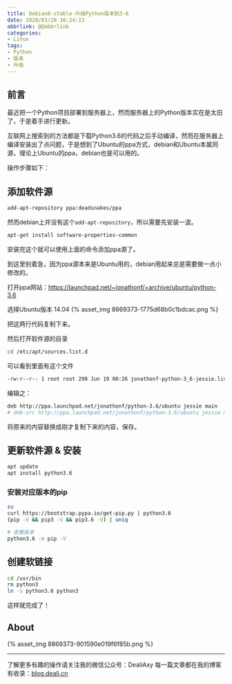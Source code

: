 ```yaml
---
title: Debian8-stable-升级Python版本到3-6
date: 2020/03/28 16:24:13
abbrlink: @@abbrlink
categories:
- Linux
tags:
- Python
- 版本
- 升级
---
```

## 前言
最近把一个Python项目部署到服务器上，然而服务器上的Python版本实在是太旧了，于是着手进行更新。

互联网上搜索到的方法都是下载Python3.6的代码之后手动编译，然而在服务器上编译安装出了点问题，于是想到了Ubuntu的ppa方式，debian和Ubuntu本属同源，理论上Ubuntu的ppa，debian也是可以用的。

操作步骤如下：

## 添加软件源
```bash
add-apt-repository ppa:deadsnakes/ppa
```
然而debian上并没有这个`add-apt-repository`，所以需要先安装一波。

```bash
apt-get install software-properties-common
```
安装完这个就可以使用上面的命令添加ppa源了。

到这里别着急，因为ppa源本来是Ubuntu用的，debian用起来总是需要做一点小修改的。

打开ppa网站：https://launchpad.net/~jonathonf/+archive/ubuntu/python-3.6

选择Ubuntu版本 14.04
{% asset_img 8869373-1775d68b0c1bdcac.png %}

把这两行代码复制下来。

然后打开软件源的目录
```bash
cd /etc/apt/sources.list.d
```
可以看到里面有这个文件
```bash
-rw-r--r-- 1 root root 290 Jun 19 00:26 jonathonf-python-3_6-jessie.list
```
编辑之：
```bash
deb http://ppa.launchpad.net/jonathonf/python-3.6/ubuntu jessie main
# deb-src http://ppa.launchpad.net/jonathonf/python-3.6/ubuntu jessie main
```
将原来的内容替换成刚才复制下来的内容，保存。


## 更新软件源 & 安装
```bash
apt update
apt install python3.6
```

### 安装对应版本的pip
```bash
su
curl https://bootstrap.pypa.io/get-pip.py | python3.6
(pip -V && pip3 -V && pip3.6 -V) | uniq

# 查看版本
python3.6 -m pip -V
```

## 创建软链接
```bash
cd /usr/bin
rm python3
ln -s python3.6 python3
```

这样就完成了！


## About
{% asset_img 8869373-901590e019f6f85b.png %}

---------------
了解更多有趣的操作请关注我的微信公众号：DealiAxy
每一篇文章都在我的博客有收录：[blog.deali.cn](http://blog.deali.cn)
